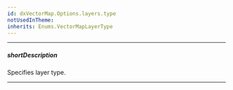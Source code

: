 ```yaml
---
id: dxVectorMap.Options.layers.type
notUsedInTheme: 
inherits: Enums.VectorMapLayerType
---
```

---
##### shortDescription
Specifies layer type.

---
<!-- Description goes here -->